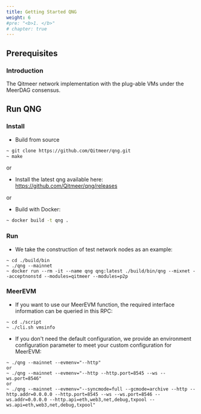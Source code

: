 ```yaml
---
title: Getting Started QNG
weight: 6
#pre: "<b>1. </b>"
# chapter: true
---
```


## Prerequisites
### Introduction

The Qitmeer network implementation with the plug-able VMs under the MeerDAG consensus.

## Run QNG

### Install
* Build from source
```bash
~ git clone https://github.com/Qitmeer/qng.git
~ make
```

or
* Install the latest qng available here:
  https://github.com/Qitmeer/qng/releases

or
* Build with Docker:
```bash
~ docker build -t qng .
```

### Run
* We take the construction of test network nodes as an example:
```
~ cd ./build/bin
~ ./qng --mainnet
~ docker run --rm -it --name qng qng:latest ./build/bin/qng --mixnet --acceptnonstd --modules=qitmeer --modules=p2p
``` 

### MeerEVM
* If you want to use our MeerEVM function, the required interface information can be queried in this RPC:
```
~ cd ./script
~ ./cli.sh vmsinfo
``` 
* If you don't need the default configuration, we provide an environment configuration parameter to meet your custom configuration for MeerEVM:
```
~ ./qng --mainnet --evmenv="--http"
or
~ ./qng --mainnet --evmenv="--http --http.port=8545 --ws --ws.port=8546"
or
~ ./qng --mainnet --evmenv="--syncmode=full --gcmode=archive --http --http.addr=0.0.0.0 --http.port=8545 --ws --ws.port=8546 --ws.addr=0.0.0.0 --http.api=eth,web3,net,debug,txpool --ws.api=eth,web3,net,debug,txpool"
``` 
